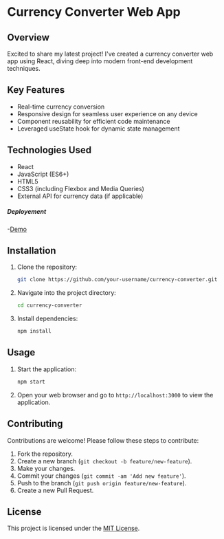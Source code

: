 # Currency Converter Web App

## Overview

Excited to share my latest project! I've created a currency converter web app using React, diving deep into modern front-end development techniques.

## Key Features

- Real-time currency conversion
- Responsive design for seamless user experience on any device
- Component reusability for efficient code maintenance
- Leveraged useState hook for dynamic state management

## Technologies Used

- React
- JavaScript (ES6+)
- HTML5
- CSS3 (including Flexbox and Media Queries)
- External API for currency data (if applicable)

##### Deployement
-[Demo](https://currency007converter.netlify.app/)

## Installation

1. Clone the repository:
   ```bash
   git clone https://github.com/your-username/currency-converter.git
   ```

2. Navigate into the project directory:
   ```bash
   cd currency-converter
   ```

3. Install dependencies:
   ```bash
   npm install
   ```

## Usage

1. Start the application:
   ```bash
   npm start
   ```

2. Open your web browser and go to `http://localhost:3000` to view the application.

## Contributing

Contributions are welcome! Please follow these steps to contribute:

1. Fork the repository.
2. Create a new branch (`git checkout -b feature/new-feature`).
3. Make your changes.
4. Commit your changes (`git commit -am 'Add new feature'`).
5. Push to the branch (`git push origin feature/new-feature`).
6. Create a new Pull Request.

## License

This project is licensed under the [MIT License](LICENSE).
